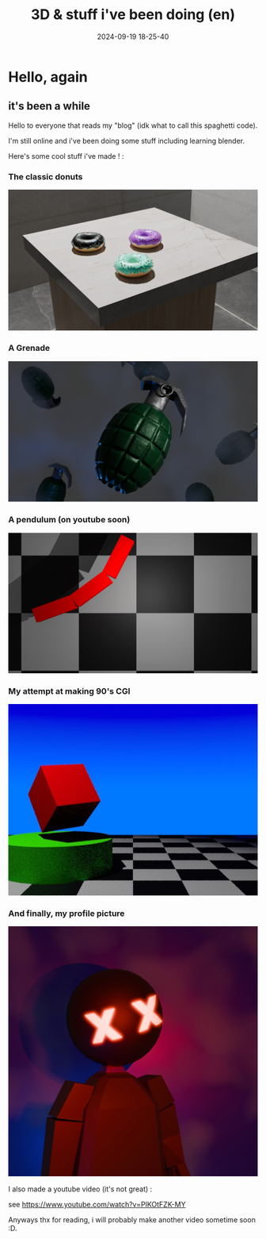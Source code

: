 ﻿---
title: 3D & stuff i've been doing (en)
date: 2024-09-19 18-25-40
categories: [3D, Youtube]
tags: [Blender, videos]
---

# Hello, again
## it's been a while

Hello to everyone that reads my "blog" (idk what to call this spaghetti code).

I'm still online and i've been doing some stuff including learning blender.

Here's some cool stuff i've made ! :

### The classic donuts 

![3 3d donuts on a quartz counter-top](https://raw.githubusercontent.com/deadly-carp/deadly-carp.github.io/main/docs/assets/images/0001.jpg)

### A Grenade

![A grenade](https://raw.githubusercontent.com/deadly-carp/deadly-carp.github.io/main/docs/assets/images/grenadeopendenoise2k.png)

### A pendulum (on youtube soon)

![a pendulum](https://raw.githubusercontent.com/deadly-carp/deadly-carp.github.io/main/docs/assets/images/0007.jpg)

### My attempt at making 90's CGI

![90's looking CGI](https://raw.githubusercontent.com/deadly-carp/deadly-carp.github.io/main/docs/assets/images/attemptat90scgi.jpg)

### And finally, my profile picture

![My profile picture](https://raw.githubusercontent.com/deadly-carp/deadly-carp.github.io/main/docs/assets/images/Deadly_Carpv2GLARE2024under4mb.jpg)

I also made a youtube video (it's not great) :

see https://www.youtube.com/watch?v=PIKOtFZK-MY

Anyways thx for reading, i will probably make another video sometime soon :D.